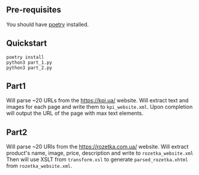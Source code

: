 ## Pre-requisites
You should have [poetry](https://python-poetry.org/) installed.

## Quickstart
```
poetry install
python3 part_1.py
python3 part_2.py
```

## Part1
Will parse ~20 URLs from the https://kpi.ua/ website.
Will extract text and images for each page and write them to `kpi_website.xml`.
Upon completion will output the URL of the page with max text elements.

## Part2
Will parse ~20 URls from the https://rozetka.com.ua/ website.
Will extract product's name, image, price, description and write to `rozetka_website.xml`
Then will use XSLT from `transform.xsl` to generate `parsed_rozetka.xhtml` from `rozetka_website.xml`.
